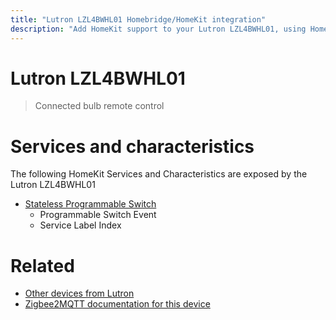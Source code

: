 ```yaml
---
title: "Lutron LZL4BWHL01 Homebridge/HomeKit integration"
description: "Add HomeKit support to your Lutron LZL4BWHL01, using Homebridge, Zigbee2MQTT and homebridge-z2m."
---
```

<!---
This file has been GENERATED using src/docgen/docgen.ts
DO NOT EDIT THIS FILE MANUALLY!
-->
# Lutron LZL4BWHL01
> Connected bulb remote control


# Services and characteristics
The following HomeKit Services and Characteristics are exposed by
the Lutron LZL4BWHL01

* [Stateless Programmable Switch](../../action.md)
  * Programmable Switch Event
  * Service Label Index


# Related
* [Other devices from Lutron](../index.md#lutron)
* [Zigbee2MQTT documentation for this device](https://www.zigbee2mqtt.io/devices/LZL4BWHL01.html)